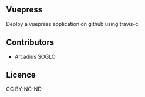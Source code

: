 ## Vuepress

Deploy a vuepress application on github using travis-ci

## Contributors

* Arcadius SOGLO

## Licence

CC BY-NC-ND